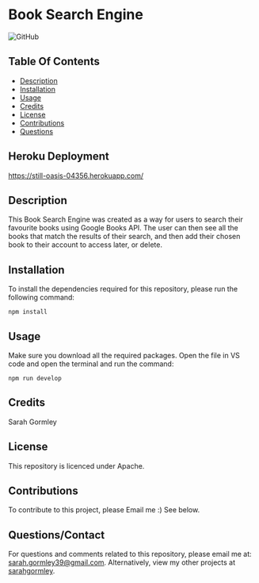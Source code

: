 # Book Search Engine

![GitHub](https://img.shields.io/badge/license-Apache-yellow.svg)


## Table Of Contents
* [Description](#description)
* [Installation](#installation)
* [Usage](#usage)
* [Credits](#credits)
* [License](#license)
* [Contributions](#contributions)
* [Questions](#questionscontact)

## Heroku Deployment
https://still-oasis-04356.herokuapp.com/

## Description

This Book Search Engine was created as a way for users to search their favourite books using Google Books API. The user can then see all the books that match the results of their search, and then add their chosen book to their account to access later, or delete. 

## Installation
To install the dependencies required for this repository, please run the following command:

```
npm install
```

## Usage
Make sure you download all the required packages.
Open the file in VS code and open the terminal and run the command:  
```
npm run develop
```

## Credits
Sarah Gormley

## License
This repository is licenced under Apache.

## Contributions
To contribute to this project, please Email me :) See below.

## Questions/Contact
For questions and comments related to this repository, please email me at: sarah.gormley39@gmail.com. Alternatively, view my other projects at [sarahgormley](https://github.com/sarahgormley).
